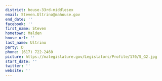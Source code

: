 ```yaml
---
district: house-33rd-middlesex
email: Steven.Ultrino@mahouse.gov
end_date: ''
facebook: ''
first_name: Steven
hometown: Malden
house_url: ''
last_name: Ultrino
party: D
phone: (617) 722-2460
picture: https://malegislature.gov/Legislators/Profile/170/S_G2.jpg
start_date: ''
twitter: ''
website: ''
---
```

